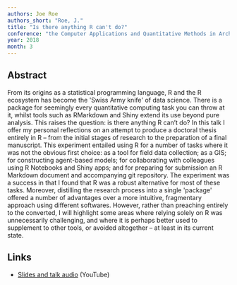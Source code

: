 ```yaml
---
authors: Joe Roe
authors_short: "Roe, J."
title: "Is there anything R can't do?"
conference: "the Computer Applications and Quantitative Methods in Archaeology (CAA) conference, Tübingen"
year: 2018
month: 3
---
```


## Abstract

From its origins as a statistical programming language, R and the R ecosystem has become the 'Swiss Army knife' of data science. There is a package for seemingly every quantitative computing task you can throw at it, whilst tools such as RMarkdown and Shiny extend its use beyond pure analysis. This raises the question: is there anything R can’t do? In this talk I offer my personal reflections on an attempt to produce a doctoral thesis entirely in R – from the initial stages of research to the preparation of a final manuscript. This experiment entailed using R for a number of tasks where it was not the obvious first choice: as a tool for field data collection; as a GIS; for constructing agent-based models; for collaborating with colleagues using R Notebooks and Shiny apps; and for preparing for submission an R Markdown document and accompanying git repository. The experiment was a success in that I found that R was a robust alternative for most of these tasks. Moreover, distilling the research process into a single 'package' offered a number of advantages over a more intuitive, fragmentary approach using different softwares. However, rather than preaching entirely to the converted, I will highlight some areas where relying solely on R was unnecessarily challenging, and where it is perhaps better used to supplement to other tools, or avoided altogether – at least in its current state.

## Links

* [Slides and talk audio](https://www.youtube.com/watch?v=xZn8y8gSAVg) (YouTube)
